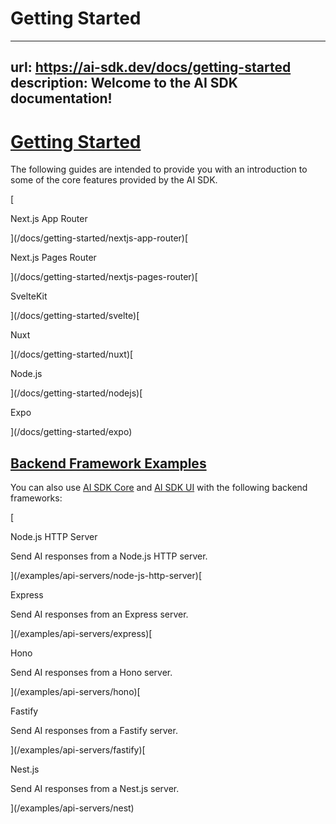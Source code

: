 # Getting Started


---
url: https://ai-sdk.dev/docs/getting-started
description: Welcome to the AI SDK documentation!
---


# [Getting Started](#getting-started)


The following guides are intended to provide you with an introduction to some of the core features provided by the AI SDK.

[

Next.js App Router

](/docs/getting-started/nextjs-app-router)[

Next.js Pages Router

](/docs/getting-started/nextjs-pages-router)[

SvelteKit

](/docs/getting-started/svelte)[

Nuxt

](/docs/getting-started/nuxt)[

Node.js

](/docs/getting-started/nodejs)[

Expo

](/docs/getting-started/expo)


## [Backend Framework Examples](#backend-framework-examples)


You can also use [AI SDK Core](/docs/ai-sdk-core/overview) and [AI SDK UI](/docs/ai-sdk-ui/overview) with the following backend frameworks:

[

Node.js HTTP Server

Send AI responses from a Node.js HTTP server.

](/examples/api-servers/node-js-http-server)[

Express

Send AI responses from an Express server.

](/examples/api-servers/express)[

Hono

Send AI responses from a Hono server.

](/examples/api-servers/hono)[

Fastify

Send AI responses from a Fastify server.

](/examples/api-servers/fastify)[

Nest.js

Send AI responses from a Nest.js server.

](/examples/api-servers/nest)
